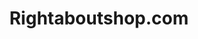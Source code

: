 ---
title: Rightaboutshop.com
image: \assets\general-assets\Screenshot 2021-11-05 160408.webp
img-caption: Carpentry website
description: Rightaboutshop is A HTML/CSS/JS Website custom built for a local carpenter
source: https://www.rightaboutshop.com/
demo: https://github.com/BenTechCoder/Right-about-cabinetry
---